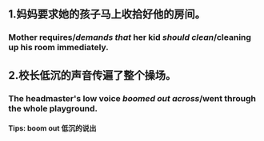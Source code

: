 ## 1.妈妈要求她的孩子马上收拾好他的房间。

### Mother requires/***demands that*** her kid ***should clean***/cleaning up his room immediately.

## 2.校长低沉的声音传遍了整个操场。

### The headmaster's low voice ***boomed out across***/went through the whole playground.

#### Tips: boom out 低沉的说出

